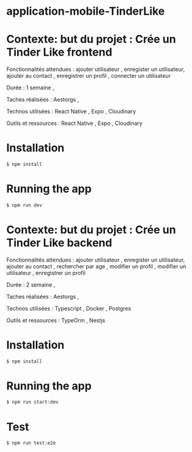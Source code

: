 # application-mobile-TinderLike

# Contexte: but du projet :  Crée un Tinder Like frontend

Fonctionnalités attendues : ajouter utilisateur , enregister un utilisateur, ajouter au contact  ,  enregistrer un profil , connecter un utilisateur 

Durée : 1 semaine ,

Taches réalisées : Aestorgs ,

Technos utilisées : React Native , Expo , Cloudinary

Outils et ressources : React Native , Expo , Cloudinary

# Installation

```bash
$ npm install
```

# Running the app

```bash
$ npm run dev
```

# Contexte: but du projet : Crée un Tinder Like backend

Fonctionnalités attendues : ajouter utilisateur , enregister un utilisateur, ajouter au contact , rechercher par age , modifier un profil , modifier un utilisateur , enregistrer un profil

Durée : 2 semaine ,

Taches réalisées : Aestorgs ,

Technos utilisées : Typescript , Docker , Postgres

Outils et ressources : TypeOrm , Nestjs

# Installation
```bash
$ npm install
```

# Running the app

```bash
$ npm run start:dev
```

# Test
```bash
$ npm run test:e2e
```
